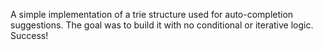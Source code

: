 A simple implementation of a trie structure used for auto-completion suggestions. The goal was to build it with no conditional or iterative logic. Success!

